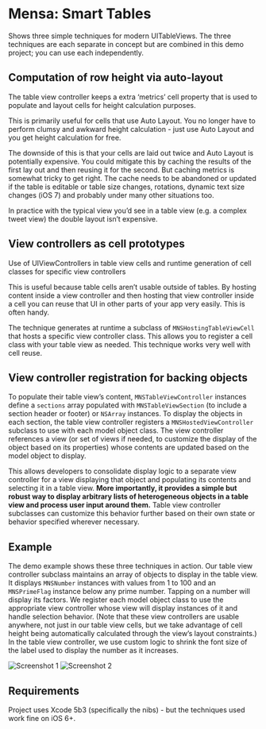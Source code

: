 # Mensa: Smart Tables

Shows three simple techniques for modern UITableViews. The three techniques are each separate in concept but are combined in this demo project; you can use each independently.

## Computation of row height via auto-layout

The table view controller keeps a extra ‘metrics’ cell property that is used to populate and layout cells for height calculation purposes.

This is primarily useful for cells that use Auto Layout. You no longer have to perform clumsy and awkward height calculation - just use Auto Layout and you get height calculation for free.

The downside of this is that your cells are laid out twice and Auto Layout is potentially expensive. You could mitigate this by caching the results of the first lay out and then reusing it for the second. But caching metrics is somewhat tricky to get right. The cache needs to be abandoned or updated if the table is editable or table size changes, rotations, dynamic text size changes (iOS 7) and probably under many other situations too. 

In practice with the typical view you’d see in a table view (e.g. a complex tweet view) the double layout isn’t expensive.

## View controllers as cell prototypes

Use of UIViewControllers in table view cells and runtime generation of cell classes for specific view controllers

This is useful because table cells aren’t usable outside of tables. By hosting content inside a view controller and then hosting that view controller inside a cell you can reuse that UI in other parts of your app very easily. This is often handy.

The technique generates at runtime a subclass of `MNSHostingTableViewCell` that hosts a specific view controller class. This allows you to register a cell class with your table view as needed. This technique works very well with cell reuse.

## View controller registration for backing objects

To populate their table view’s content, `MNSTableViewController` instances define a `sections` array populated with `MNSTableViewSection` (to include a section header or footer) or `NSArray` instances. To display the objects in each section, the table view controller registers a `MNSHostedViewController` subclass to use with each model object class. The view controller references a view (or set of views if needed, to customize the display of the object based on its properties) whose contents are updated based on the model object to display.

This allows developers to consolidate display logic to a separate view controller for a view displaying that object and populating its contents and selecting it in a table view. **More importantly, it provides a simple but robust way to display arbitrary lists of heterogeneous objects in a table view and process user input around them.** Table view controller subclasses can customize this behavior further based on their own state or behavior specified wherever necessary.

## Example

The demo example shows these three techniques in action. Our table view controller subclass maintains an array of objects to display in the table view. It displays `MNSNumber` instances with values from 1 to 100 and an `MNSPrimeFlag` instance below any prime number. Tapping on a number will display its factors. We register each model object class to use the appropriate view controller whose view will display instances of it and handle selection behavior. (Note that these view controllers are usable anywhere, not just in our table view cells, but we take advantage of cell height being automatically calculated through the view’s layout constraints.) In the table view controller, we use custom logic to shrink the font size of the label used to display the number as it increases.

![Screenshot 1](https://dl.dropboxusercontent.com/u/11479646/iOS%20Simulator%20Screen%20shot%20Dec%208%2C%202013%2C%2010.53.09%20AM.png)
![Screenshot 2](https://dl.dropboxusercontent.com/u/11479646/iOS%20Simulator%20Screen%20shot%20Dec%208%2C%202013%2C%2010.53.38%20AM.png)

## Requirements

Project uses Xcode 5b3 (specifically the nibs) - but the techniques used work fine on iOS 6+.
